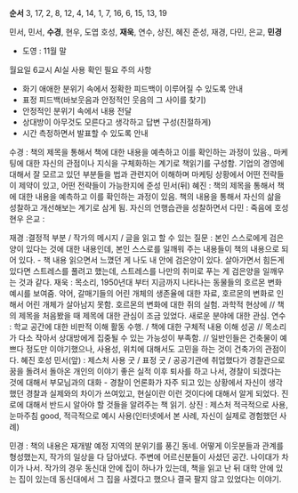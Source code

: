 **순서** 3, 17, 2, 8, 12,
4, 14, 1, 7, 16,
6, 15, 13, 19

민서, 민서, **수경**, 현우, 도엽
호성, **재욱**, 연수, 상진, 혜진
준성, 재경, 다민, 은교, **민경**
- 도영 : 11월 말

월요일 6교시 AI실 사용 확인 필요
주의 사항
- 화기 애애한 분위기 속에서 정확한 피드백이 이루어질 수 있도록 안내
- 표정 피드백(바보웃음과 안정적인 웃음의 그 사이를 찾기)
- 안정적인 분위기 속에서 내용 전달
- 상대방이 아무것도 모른다고 생각하고 답변 구성(친절하게)
- 시간 측정하면서 발표할 수 있도록 안내


수경 : 책의 제목을 통해서 책에 대한 내용을 예측하고 이를 확인하는 과정이 있음., 마케팅에 대한 자신의 관점이나 지식을 구체화하는 계기로 책읽기를 구성함. 기업의 경영에 대해서 잘 모르고 있던 부분들을 법과 관련지어 이해하며 마케팅 상황에서 어떤 전략들이 제약이 있고, 어떤 전략들이 가능한지에 
준성
민서(뒤)
혜진 : 책의 제목을 통해서 책에 대한 내용을 예측하고 이를 확인하는 과정이 있음. 책의 내용을 통해서 자신의 삶을 성찰하고 개선해보는 계기로 삼게 됨. 자신의 언행습관을 성찰하면서 
다민 : 죽음에 
호성
현우
은교 : 

재경 :결정적 부분 / 작가의 메시지 / 글을 읽고 할 수 있는 질문 : 본인 스스로에게 검은 양이 있다는 것에 대한 내용인데, 본인 스스로를 일깨워 주는 내용들이 책의 내용으로 되어 있다. - 책 내용 읽으면서 느꼈던 게 나도 내 안에 검은양이 있다. 살아가면서 힘든게 있다면 스트레스를 풀려고 했는데, 스트레스를 나만의 취미로 푸는 게 검은양을 일깨우는 것과 같다. 
재욱 : 목소리, 1950년대 부터 지금까지 나타나는 동물들의 호르몬 변화 예시를 보여줌. 악어, 갈매기들의 어린 개체의 생존율에 대한 자료, 호르몬의 변화로 인해서 어린 개체가 살아남지 못함. 호르몬의 변화에 대한 쥐의 실험. 과학적 현상에 // 책의 제목을 처음봤을 때 제목에 대한 관심이 조금 있었다. 새로운 분야에 대한 관심.
연수 : 학교 공간에 대한 비판적 이해 활동 수행. / 책에 대한 구체적 내용 이해 성공 // 목소리가 다소 작아서 상대방에게 집중될 수 있는 가능성이 부족함. // 일반인들은 건축물이 예쁘다 정도만 이야기했으나, 사용성, 위치에 대해서도 고민을 하는 것이 건축가의 관점이다.
혜진
호성
민서(앞) : 제스처 사용 굿 / 표정 굿 / 공공기관에 취업했다가 경찰관으로 꿈을 돌려서 돌아온 개인의 이야기 좋은 실적 이후 퇴사를 하고 나서, 경찰이 되겠다는 것에 대해서 부모님과의 대화 - 경찰이 언론화가 자주 되고 있는 상황에서 자신이 생각했던 경찰과 실제와의 차이가 쓰여있고, 현실이란 이런 것이다에 대해서 알게 되었다. 진로에 대해서 반드시 알아야 할 것들을 알려주는 책 읽기. 
상진 : 제스처 적극적으로 사용, 눈마주침 good, 적극적으로 예시 사용(인터넷에서 본 사례, 자신이 실제로 경험했던 사례)


민경 : 책의 내용은 재개발 예정 지역의 분위기를 풍긴 동네. 어떻게 이웃분들과 관계를 형성했는지, 작가의 일상을 다 담아냈다. 주변에 어르신분들이 사셨던 공간. 나이대가 차이가 나서. 작가의 경우
동신대 안에 집이 하나가 있는데, 책을 읽고 난 뒤 대학 안에 있는 집이 있는데 동신대에서 그 집을 사겠다고 했으나 결국 팔지 않고 있었다는 이야기. 
